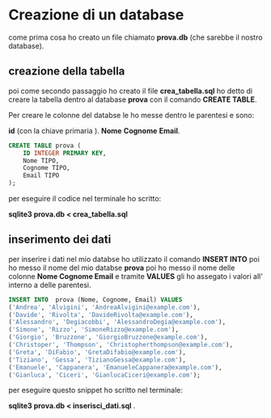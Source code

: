 # Creazione di un database

come prima cosa ho creato un file chiamato  <b>prova.db</b> (che sarebbe il nostro database).


## creazione della tabella 

poi come secondo passaggio ho creato il file <b>crea_tabella.sql</b> ho detto di creare la tabella  dentro al database <b>prova</b> con il comando <b>CREATE TABLE</b>.


Per creare le colonne del databse le ho messe dentro le parentesi e sono:
 


  <b>id</b> (con la chiave primaria ). <b>Nome</b> <b>Cognome</b> <b>Email</b>.








```sql
CREATE TABLE prova (
    ID INTEGER PRIMARY KEY,
    Nome TIPO,
    Cognome TIPO,
    Email TIPO
);

```

per eseguire il codice nel terminale ho scritto:

 <b>sqlite3 prova.db < crea_tabella.sql</b>


## inserimento dei dati

per inserire i dati nel mio databse ho utilizzato il comando <b> INSERT INTO</b> poi ho messo il nome del mio databse <b>prova</b> poi ho messo il nome delle colonne <b>Nome Cognome Email</b> e  tramite <b>VALUES</b> gli ho assegato i valori all' interno  a delle parentesi.
```sql
INSERT INTO  prova (Nome, Cognome, Email) VALUES 
('Andrea', 'Alvigini', 'AndreaAlvigini@example.com'),
('Davide', 'Rivolta', 'DavideRivolta@example.com'),
('Alessandro', 'Degiacobbi', 'AlessandroDegia@example.com'),
('Simone', 'Rizzo', 'SimoneRizzo@example.com'),
('Giorgio', 'Bruzzone', 'GiorgioBruzzone@example.com'),
('Christoper', 'Thompson', 'Christopherthompson@example.com'),
('Greta', 'DiFabio', 'GretaDifabio@example.com'),
('Tiziano', 'Gessa', 'TizianoGessa@example.com'),
('Emanuele', 'Cappanera', 'EmanueleCappanera@example.com'),
('Gianluca', 'Ciceri', 'GianlucaCiceri@example.com');

```

per eseguire questo snippet  ho scritto nel terminale:


<b>sqlite3 prova.db < inserisci_dati.sql </b>.